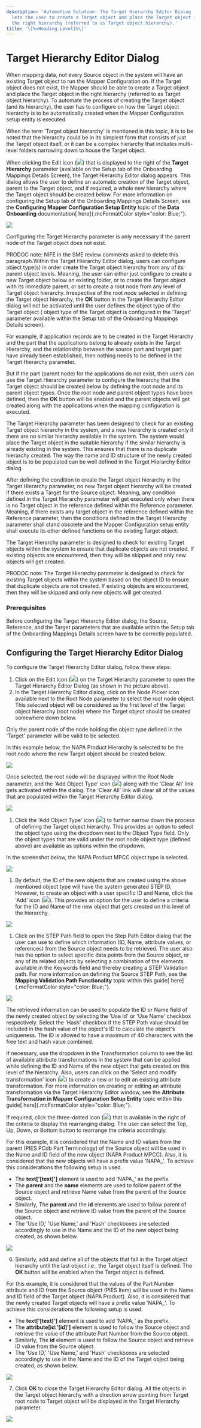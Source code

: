 ```yaml
---
description: 'Automotive Solution: The Target Hierarchy Editor Dialog
  lets the user to create a Target object and place the Target object in
  the right hierarchy (referred to as Target object hierarchy).'
title: '\[%=Heading.Level1%\]'
---
```


Target Hierarchy Editor Dialog
==============================

When mapping data, not every Source object in the system will have an
existing Target object to run the Mapper Configuration on. If the Target
object does not exist, the Mapper should be able to create a Target
object and place the Target object in the right hierarchy (referred to
as Target object hierarchy). To automate the process of creating the
Target object (and its hierarchy), the user has to configure on how the
Target object hierarchy is to be automatically created when the Mapper
Configuration setup entity is executed.

When the term \'Target object hierarchy\' is mentioned in this topic, it
is to be noted that the hierarchy could be in its simplest form that
consists of just the Target object itself, or it can be a complex
hierarchy that includes multi-level folders narrowing down to house the
Target object.

When clicking the Edit icon
(![](../../Resources/Images/Data%20Onboarding/Edit%20icon.png)) that is
displayed to the right of the **Target Hierarchy** parameter (available
on the Setup tab of the Onboarding Mappings Details Screen), the Target
Hierarchy Editor dialog appears. This dialog allows the user to define
an automatic creation of the Target object, parent to the Target object,
and if required, a whole new hierarchy where the Target object should be
created below. For more information on configuring the Setup tab of the
Onboarding Mappings Details Screen, see the **Configuring Mapper
Configuration Setup Entity** topic of the **Data Onboarding**
documentation[ here]{.mcFormatColor style="color: Blue;"}.

![](../../Resources/Images/Data%20Onboarding/161.png)

Configuring the Target Hierarchy parameter is only necessary if the
parent node of the Target object does not exist.

PRODOC note: NIFE in the SME review comments asked to delete this
paragraph.Within the Target Hierarchy Editor dialog, users can configure
object type(s) in order create the Target object hierarchy from any of
its parent object levels. Meaning, the user can either just configure to
create a new Target object below an existing folder, or to create the
Target object with its immediate parent, or set to create a root node
from any level of Target object hierarchy. Irrespective of the root node
selected in defining the Target object hierarchy, the **OK** button in
the Target Hierarchy Editor dialog will not be activated until the user
defines the object type of the Target object ( object type of the Target
object is configured in the \'Target\' parameter available within the
Setup tab of the Onboarding Mappings Details screen).

For example, if application records are to be created in the Target
Hierarchy and the part that the applications belong to already exists in
the Target Hierarchy, and the relationship between the source part and
target part have already been established, then nothing needs to be
defined in the Target Hierarchy parameter.

But if the part (parent node) for the applications do not exist, then
users can use the Target Hierarchy parameter to configure the hierarchy
that the Target object should be created below by defining the root node
and its parent object types. Once the root node and parent object types
have been defined, then the **OK** button will be enabled and the parent
objects will get created along with the applications when the mapping
configuration is executed.

The Target Hierarchy parameter has been designed to check for an
existing Target object hierarchy in the system, and a new hierarchy is
created only if there are no similar hierarchy available in the system.
The system would place the Target object in the suitable hierarchy if
the similar hierarchy is already existing in the system. This ensures
that there is no duplicate hierarchy created. The way the name and ID
structure of the newly created object is to be populated can be well
defined in the Target Hierarchy Editor dialog.

After defining the condition to create the Target object hierarchy in
the Target Hierarchy parameter, no new Target object hierarchy will be
created if there exists a Target for the Source object. Meaning, any
condition defined in the Target Hierarchy parameter will get executed
only when there is no Target object in the reference defined within the
Reference parameter. Meaning, if there exists any target object in the
reference defined within the Reference parameter, then the conditions
defined in the Target Hierarchy parameter shall stand obsolete and the
Mapper Configuration setup entity shall execute its other defined
functions on the existing Target object.

The Target Hierarchy parameter is designed to check for existing Target
objects within the system to ensure that duplicate objects are not
created. If existing objects are encountered, then they will be skipped
and only new objects will get created.

PRODOC note: The Target Hierarchy parameter is designed to check for
existing Target objects within the system based on the object ID to
ensure that duplicate objects are not created. If existing objects are
encountered, then they will be skipped and only new objects will get
created.

### Prerequisites

Before configuring the Target Hierarchy Editor dialog, the Source,
Reference, and the Target parameters that are available within the Setup
tab of the Onboarding Mappings Details screen have to be correctly
populated.

Configuring the Target Hierarchy Editor Dialog
----------------------------------------------

To configure the Target Hierarchy Editor dialog, follow these steps:

1.  Click on the Edit icon
    (![](../../Resources/Images/Data%20Onboarding/Edit%20icon.png)) on
    the Target Hierarchy parameter to open the Target Hierarchy Editor
    Dialog (as shown in the picture above).
2.  In the Target Hierarchy Editor dialog, click on the Node Picker icon
    available next to the Root Node parameter to select the root node
    object. This selected object will be considered as the first level
    of the Target object hierarchy (root node) where the Target object
    should be created somewhere down below.

Only the parent node of the node holding the object type defined in the
\'Target\' parameter will be valid to be selected.

In this example below, the NAPA Product Hierarchy is selected to be the
root node where the new Target object should be created below.

![](../../Resources/Images/Data%20Onboarding/162.png)

Once selected, the root node will be displayed within the Root Node
parameter, and the \'Add Object Type\' icon
(![](../../Resources/Images/Data%20Onboarding/Add%20description%20Icon.png))
along with the \'Clear All\' link gets activated within the dialog. The
\'Clear All\' link will clear all of the values that are populated
within the Target Hierarchy Editor dialog.

![](../../Resources/Images/Data%20Onboarding/163.png)

1.  Click the \'Add Object Type\' icon
    (![](../../Resources/Images/Data%20Onboarding/Add%20description%20Icon.png))
    to further narrow down the process of defining the Target object
    hierarchy. This provides an option to select the object type using
    the dropdown next to the Object Type field. Only the object types
    that are valid under the root node object type (defined above) are
    available as options within the dropdown.

In the screenshot below, the NAPA Product MPCC object type is selected.

![](../../Resources/Images/Data%20Onboarding/164.png)

1.  By default, the ID of the new objects that are created using the
    above mentioned object type will have the system generated STEP ID.
    However, to create an object with a user specific ID and Name, click
    the \'Add\' icon
    (![](../../Resources/Images/Data%20Onboarding/165.png)). This
    provides an option for the user to define a criteria for the ID and
    Name of the new object that gets created on this level of the
    hierarchy.

![](../../Resources/Images/Data%20Onboarding/166.png)

1.  Click on the STEP Path field to open the Step Path Editor dialog
    that the user can use to define which information (ID, Name,
    attribute values, or references) from the Source object needs to be
    retrieved. The user also has the option to select specific data
    points from the Source object, or any of its related objects by
    selecting a combination of the elements available in the Keywords
    field and thereby creating a STEP Validation path. For more
    information on defining the Source STEP Path, see the **Mapping
    Validation Path Functionality** topic within this guide[
    here]{.mcFormatColor style="color: Blue;"}.

![](../../Resources/Images/Data%20Onboarding/167.png)

The retrieved information can be used to populate the ID or Name field
of the newly created object by selecting the \'Use Id\' or \'Use Name\'
checkbox respectively. Select the \'Hash\' checkbox if the STEP Path
value should be included in the hash value of the object\'s ID to
calculate the object\'s uniqueness. The ID is allowed to have a maximum
of 40 characters with the free text and hash value combined.

If necessary, use the dropdown in the Transformation column to see the
list of available attribute transformations in the system that can be
applied while defining the ID and Name of the new object that gets
created on this level of the hierarchy. Also, users can click on the
\'Select and modify transformation\' icon
(![](../../Resources/Images/Release%20Notes/9.3mp2/Select%20and%20modify.png))
to create a new or to edit an existing attribute transformation. For
more information on creating or editing an attribute transformation via
the Target Hierarchy Editor window, see the **Attribute Transformation
in Mapper Configuration Setup Entity** topic within this guide[
here]{.mcFormatColor style="color: Blue;"}.

If required, click the three-dotted icon
(![](../../Resources/Images/Data%20Onboarding/three%20dotted%20icon.png))
that is available in the right of the criteria to display the
rearranging dialog. The user can select the Top, Up, Down, or Bottom
button to rearrange the criteria accordingly.

For this example, it is considered that the Name and ID values from the
parent (PIES PCdb Part Terminology) of the Source object will be used in
the Name and ID field of the new object (NAPA Product MPCC). Also, it is
considered that the new objects will have a prefix value \'NAPA\_\'. To
achieve this considerations the following setup is used.

-   The **text\[\'\[text\]\'\]** element is used to add \'NAPA\_\' as
    the prefix.
-   The **parent** and the **name** elements are used to follow parent
    of the Source object and retrieve Name value from the parent of the
    Source object.
-   Similarly, The **parent** and the **id** elements are used to follow
    parent of the Source object and retrieve ID value from the parent of
    the Source object.
-   The \'Use ID,\' \'Use Name,\' and \'Hash\' checkboxes are selected
    accordingly to use in the Name and the ID of the new object being
    created, as shown below.

![](../../Resources/Images/Data%20Onboarding/168.png)

6.  Similarly, add and define all of the objects that fall in the Target
    object hierarchy until the last object i.e., the Target object
    itself is defined. The **OK** button will be enabled when the Target
    object is defined.

For this example, it is considered that the values of the Part Number
attribute and ID from the Source object (PIES Item) will be used in the
Name and ID field of the Target object (NAPA Product). Also, it is
considered that the newly created Target objects will have a prefix
value \'NAPA\_\'. To achieve this considerations the following setup is
used.

-   The **text\[\'\[text\]\'\]** element is used to add \'NAPA\_\' as
    the prefix.
-   The **attribute\[id:\'\[id\]\'\]** element is used to follow the
    Source object and retrieve the value of the attribute Part Number
    from the Source object.
-   Similarly, The **id** element is used to follow the Source object
    and retrieve ID value from the Source object.
-   The \'Use ID,\' \'Use Name,\' and \'Hash\' checkboxes are selected
    accordingly to use in the Name and the ID of the Target object being
    created, as shown below.

![](../../Resources/Images/Data%20Onboarding/174.png)

7.  Click **OK** to close the Target Hierarchy Editor dialog. All the
    objects in the Target object hierarchy with a direction arrow
    pointing from Target root node to Target object will be displayed in
    the Target Hierarchy parameter.

![](../../Resources/Images/Data%20Onboarding/170.png)
